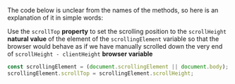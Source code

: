 The code below is unclear from the names of the methods, so here is an explanation of it in simple words:

Use the `scrollTop` **property**
to set the scrolling position
to the `scrollHeight` **natural value**
of the element of the `scrollingElement` variable
so that the browser would behave as if we have manually scrolled down the very end of `scrollHeight - clientHeight` **browser variable**

```js
const scrollingElement = (document.scrollingElement || document.body);
scrollingElement.scrollTop = scrollingElement.scrollHeight;
```
